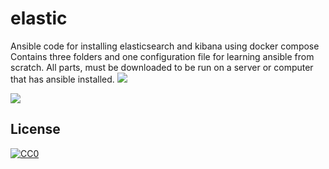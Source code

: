 # elastic
Ansible code for installing elasticsearch and kibana using docker compose
Contains three folders and one configuration file for learning ansible from scratch. All parts, must be downloaded to be run on a server or computer that has ansible installed.
<a href="https://github.com/antonkomarev/github-profile-views-counter">
    <img src="https://komarev.com/ghpvc/?username=antonkomarev&style=for-the-badge">
</a>

[Ÿ HŸPE]: https://yhype.me
[GitHub Profile Views Counter]: https://github.com/antonkomarev/github-profile-views-counter

![](https://hit.yhype.me/github/profile?user_id=1849174)
## License

[![CC0](http://mirrors.creativecommons.org/presskit/buttons/88x31/svg/cc-zero.svg)](LICENSE)
